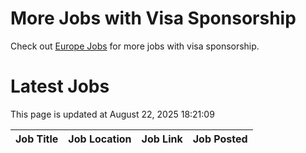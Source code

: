 # More Jobs with Visa Sponsorship

Check out [Europe Jobs](https://github.com/sureshparimi/europejobs#latest-jobs) for more jobs with visa sponsorship.

# Latest Jobs

This page is updated at August 22, 2025 18:21:09

| Job Title | Job Location | Job Link | Job Posted |
| --- | --- | --- | --- |
